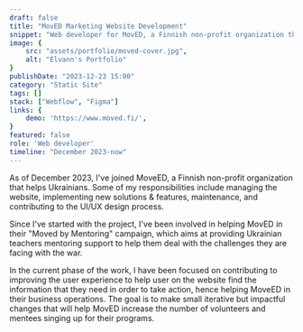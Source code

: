 ```yaml
---
draft: false
title: "MovED Marketing Website Development"
snippet: "Web developer for MovED, a Finnish non-profit organization that helps Ukrainians."
image: {
    src: "assets/portfolio/moved-cover.jpg",
    alt: "Elvann's Portfolio"
}
publishDate: "2023-12-23 15:00"
category: "Static Site"
tags: []
stack: ["Webflow", "Figma"]
links: {
    demo: 'https://www.moved.fi/',
}
featured: false
role: 'Web developer'
timeline: "December 2023-now"
---
```


As of December 2023, I've joined MoveED, a Finnish non-profit organization that helps Ukrainians.  Some of my responsibilities include managing the website, implementing new solutions & features, maintenance, and contributing to the UI/UX design process.

Since I've started with the project, I've been involved in helping MovED in their "Moved by Mentoring" campaign, which aims at providing Ukrainian teachers mentoring support to help them deal with the challenges they are facing with the war.

In the current phase of the work, I have been focused on contributing to improving the user experience to help user on the website find the information that they need in order to take action, hence helping MoveED in their business operations.  The goal is to make small iterative but impactful changes that will help MovED increase the number of volunteers and mentees singing up for their programs.
